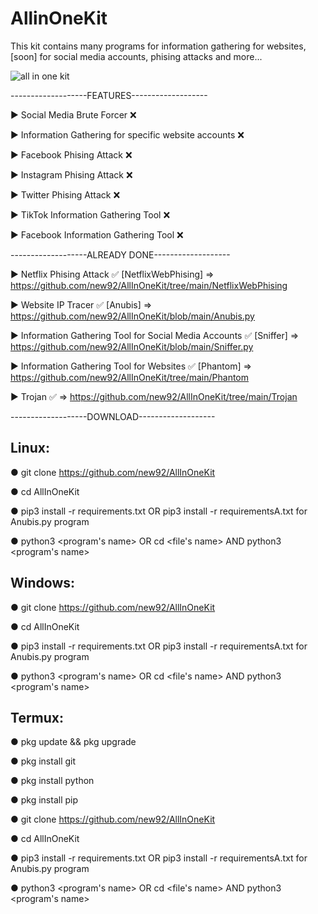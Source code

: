 # AllinOneKit
This kit contains many programs for information gathering for websites, [soon] for social media accounts, phising attacks and more...


![all in one kit](https://user-images.githubusercontent.com/94779840/170300287-5b7b9ae4-59b6-4f13-beb7-da4bc30fe67e.png)


-------------------FEATURES-------------------

▶ Social Media Brute Forcer :x:

▶ Information Gathering for specific website accounts :x:

▶ Facebook Phising Attack :x:

▶ Instagram Phising Attack :x:             

▶ Twitter Phising Attack :x:

▶ TikTok Information Gathering Tool :x:

▶ Facebook Information Gathering Tool :x:


-------------------ALREADY DONE-------------------

▶ Netflix Phising Attack :white_check_mark:  [NetflixWebPhising] ⇒ https://github.com/new92/AllInOneKit/tree/main/NetflixWebPhising

▶ Website IP Tracer :white_check_mark: [Anubis] ⇒ https://github.com/new92/AllInOneKit/blob/main/Anubis.py

▶ Information Gathering Tool for Social Media Accounts :white_check_mark: [Sniffer] ⇒ https://github.com/new92/AllInOneKit/blob/main/Sniffer.py

▶ Information Gathering Tool for Websites :white_check_mark: [Phantom] ⇒ https://github.com/new92/AllInOneKit/tree/main/Phantom

▶ Trojan :white_check_mark: ⇒ https://github.com/new92/AllInOneKit/tree/main/Trojan


-------------------DOWNLOAD-------------------

## Linux:

● git clone https://github.com/new92/AllInOneKit

● cd AllInOneKit

● pip3 install -r requirements.txt    OR     pip3 install -r requirementsA.txt   for Anubis.py program

● python3 <program's name>  OR  cd <file's name>  AND  python3 <program's name>
  

## Windows:

● git clone https://github.com/new92/AllInOneKit
  
● cd AllInOneKit 
  
● pip3 install -r requirements.txt    OR    pip3 install -r requirementsA.txt    for Anubis.py program
  
● python3 <program's name>  OR  cd <file's name>  AND  python3 <program's name>
  
## Termux:
  
● pkg update && pkg upgrade
  
● pkg install git
  
● pkg install python
  
● pkg install pip  
  
● git clone https://github.com/new92/AllInOneKit
  
● cd AllInOneKit 
  
● pip3 install -r requirements.txt    OR    pip3 install -r requirementsA.txt    for Anubis.py program
  
● python3 <program's name>  OR  cd <file's name>  AND  python3 <program's name>  
  
  
